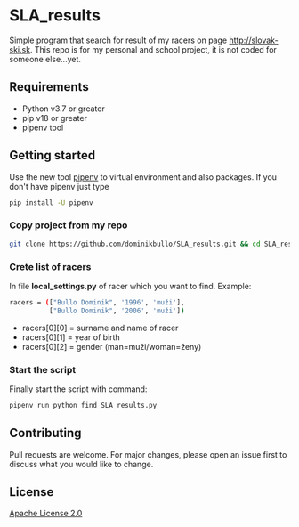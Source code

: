 # SLA_results
Simple program that search for result of my racers on page http://slovak-ski.sk.
This repo is for my personal and school project, it is not coded for someone else...yet.

## Requirements
* Python v3.7 or greater
* pip v18 or greater
* pipenv tool
  
## Getting started

Use the new tool [pipenv](https://pipenv.readthedocs.io/en/latest/) to virtual environment and also packages.
If you don't have pipenv just type
```bash
pip install -U pipenv
 ```
### Copy project from my repo
```bash
git clone https://github.com/dominikbullo/SLA_results.git && cd SLA_results
```
### Crete list of racers
In file **local_settings.py** of racer which you want to find.
Example:
```bash
racers = (["Bullo Dominik", '1996', 'muži'],
          ["Bullo Dominik", '2006', 'muži'])
```

* racers[0][0] = surname and name of racer
* racers[0][1] = year of birth
* racers[0][2] = gender (man=muži/woman=ženy)

### Start the script
Finally start the script with command:
```bash
pipenv run python find_SLA_results.py
```

## Contributing
Pull requests are welcome. For major changes, please open an issue first to discuss what you would like to change.

## License
[Apache License 2.0](https://choosealicense.com/licenses/apache-2.0/#)